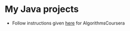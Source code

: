 My Java projects
===============================================================

* Follow instructions given [here](https://algs4.cs.princeton.edu/linux/) for AlgorithmsCoursera
